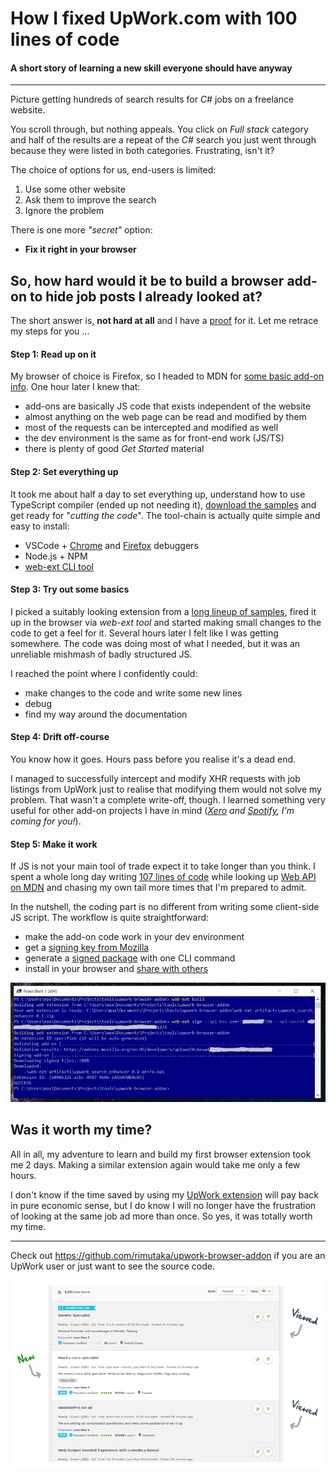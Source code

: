 # How I fixed UpWork.com with 100 lines of code
#### A short story of learning a new skill everyone should have anyway

---

Picture getting hundreds of search results for *C#* jobs on a freelance website.

You scroll through, but nothing appeals. You click on *Full stack* category and half of the results are a repeat of the *C#* search you just went through because they were listed in both categories. Frustrating, isn't it?

The choice of options for us, end-users is limited:

1. Use some other website
2. Ask them to improve the search
3. Ignore the problem

There is one more *"secret"* option:

* **Fix it right in your browser**

## So, how hard would it be to build a browser add-on to hide job posts I already looked at?

The short answer is, **not hard at all** and I have a [proof](https://github.com/rimutaka/upwork-browser-addon) for it. Let me retrace my steps for you ...

#### Step 1: Read up on it

My browser of choice is Firefox, so I headed to MDN for [some basic add-on info](https://developer.mozilla.org/en-US/docs/Mozilla/Add-ons/WebExtensions). One hour later I knew that:

* add-ons are basically JS code that exists independent of the website
* almost anything on the web page can be read and modified by them
* most of the requests can be intercepted and modified as well
* the dev environment is the same as for front-end work (JS/TS)
* there is plenty of good *Get Started* material

#### Step 2: Set everything up

It took me about half a day to set everything up, understand how to use TypeScript compiler (ended up not needing it), [download the samples](https://github.com/mdn/webextensions-examples) and get ready for "*cutting the code*". The tool-chain is actually quite simple and easy to install: 

* VSCode + [Chrome](https://github.com/Microsoft/vscode-chrome-debug) and [Firefox](https://github.com/firefox-devtools/vscode-firefox-debug) debuggers
* Node.js + NPM
* [web-ext CLI tool](https://extensionworkshop.com/documentation/develop/getting-started-with-web-ext/)

#### Step 3: Try out some basics

I picked a suitably looking extension from a [long lineup of samples](https://developer.mozilla.org/en-US/docs/Mozilla/Add-ons/WebExtensions/Examples), fired it up in the browser via *web-ext tool* and started making small changes to the code to get a feel for it. Several hours later I felt like I was getting somewhere. The code was doing most of what I needed, but it was an unreliable mishmash of badly structured JS. 

I reached the point where I confidently could:

* make changes to the code and write some new lines
* debug
* find my way around the documentation 

#### Step 4: Drift off-course

You know how it goes. Hours pass before you realise it's a dead end. 

I managed to successfully intercept and modify XHR requests with job listings from UpWork just to realise that modifying them would not solve my problem. That wasn't a complete write-off, though. I learned something very useful for other add-on projects I have in mind (*[Xero](https://xero.uservoice.com/forums/5528-xero-accounting-api/suggestions/2884040-reconcile-via-the-api) and [Spotify](https://community.spotify.com/t5/Accounts/Play-all-songs/td-p/4770211), I'm coming for you!*).

#### Step 5: Make it work

If JS is not your main tool of trade expect it to take longer than you think. I spent a whole long day writing [107 lines of code](https://github.com/rimutaka/upwork-browser-addon/blob/v0.1/main.js) while looking up [Web API on MDN](https://developer.mozilla.org/en-US/docs/Web/API) and chasing my own tail more times that I'm prepared to admit. 

In the nutshell, the coding part is no different from writing some client-side JS script. The workflow is quite straightforward:

* make the add-on code work in your dev environment
* get a [signing key from Mozilla](https://addons.mozilla.org/en-US/developers/addon/api/key/)
* generate a [signed package](https://extensionworkshop.com/documentation/develop/web-ext-command-reference/#web-ext-sign) with one CLI command
* install in your browser and [share with others](https://extensionworkshop.com/documentation/publish/signing-and-distribution-overview/#distributing-your-addon)

![signing procedure](ps-signing.png)

## Was it worth my time?

All in all, my adventure to learn and build my first browser extension took me 2 days. Making a similar extension again would take me only a few hours. 

I don't know if the time saved by using my [UpWork extension](https://github.com/rimutaka/upwork-browser-addon) will pay back in pure economic sense, but I do know I will no longer have the frustration of looking at the same job ad more than once. So yes, it was totally worth my time.

** **

Check out https://github.com/rimutaka/upwork-browser-addon if you are an UpWork user or just want to see the source code.

![fixed page](viewed-page.png)
